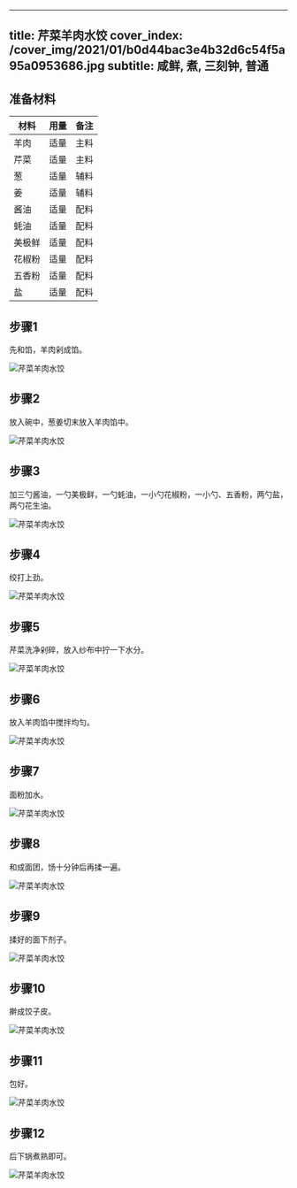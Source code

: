 
---
title: 芹菜羊肉水饺
cover_index: /cover_img/2021/01/b0d44bac3e4b32d6c54f5a95a0953686.jpg
subtitle: 咸鲜, 煮, 三刻钟, 普通
---

## 准备材料

| 材料     | 用量 | 备注|
| ------- | ----- | --- |
| 羊肉 | 适量| 主料 |
| 芹菜 | 适量| 主料 |
| 葱 | 适量| 辅料 |
| 姜 | 适量| 辅料 |
| 酱油 | 适量| 配料 |
| 蚝油 | 适量| 配料 |
| 美极鲜 | 适量| 配料 |
| 花椒粉 | 适量| 配料 |
| 五香粉 | 适量| 配料 |
| 盐 | 适量| 配料 |

## 步骤1

先和馅，羊肉剁成馅。

![芹菜羊肉水饺](https://i8.meishichina.com/attachment/recipe/201009/201009301447416.jpg?x-oss-process=style/p320) 

## 步骤2

放入碗中，葱姜切末放入羊肉馅中。

![芹菜羊肉水饺](https://i8.meishichina.com/attachment/recipe/201009/201009301447541.jpg?x-oss-process=style/p320) 

## 步骤3

加三勺酱油，一勺美极鲜，一勺蚝油，一小勺花椒粉，一小勺、五香粉，两勺盐，两勺花生油。

![芹菜羊肉水饺](https://i8.meishichina.com/attachment/recipe/201009/201009301448258.jpg?x-oss-process=style/p320) 

## 步骤4

绞打上劲。

![芹菜羊肉水饺](https://i8.meishichina.com/attachment/recipe/201009/201009301448355.jpg?x-oss-process=style/p320) 

## 步骤5

芹菜洗净剁碎，放入纱布中拧一下水分。

![芹菜羊肉水饺](https://i8.meishichina.com/attachment/recipe/201009/201009301448496.jpg?x-oss-process=style/p320) 

## 步骤6

放入羊肉馅中搅拌均匀。

![芹菜羊肉水饺](https://i8.meishichina.com/attachment/recipe/201009/201009301448594.jpg?x-oss-process=style/p320) 

## 步骤7

面粉加水。

![芹菜羊肉水饺](https://i8.meishichina.com/attachment/recipe/201009/201009301449177.jpg?x-oss-process=style/p320) 

## 步骤8

和成面团，饧十分钟后再揉一遍。

![芹菜羊肉水饺](https://i8.meishichina.com/attachment/recipe/201009/201009301450051.jpg?x-oss-process=style/p320) 

## 步骤9

揉好的面下剂子。

![芹菜羊肉水饺](https://i8.meishichina.com/attachment/recipe/201009/201009301450382.jpg?x-oss-process=style/p320) 

## 步骤10

擀成饺子皮。

![芹菜羊肉水饺](https://i8.meishichina.com/attachment/recipe/201009/201009301450480.jpg?x-oss-process=style/p320) 

## 步骤11

包好。

![芹菜羊肉水饺](https://i8.meishichina.com/attachment/recipe/201009/201009301451043.jpg?x-oss-process=style/p320) 

## 步骤12

后下锅煮熟即可。

![芹菜羊肉水饺](https://i8.meishichina.com/attachment/recipe/201009/201009301451148.jpg?x-oss-process=style/p320) 

